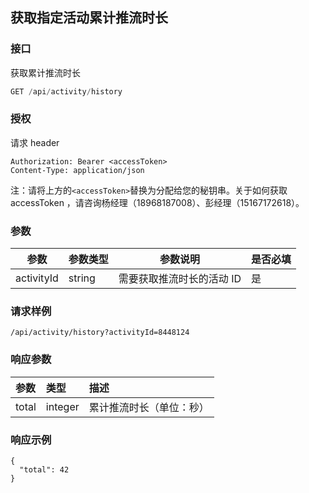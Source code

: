 ## 获取指定活动累计推流时长

### 接口

获取累计推流时长

```js
GET /api/activity/history
```

### 授权

请求 header

```
Authorization: Bearer <accessToken>
Content-Type: application/json
```

注：请将上方的`<accessToken>`替换为分配给您的秘钥串。关于如何获取 accessToken ，请咨询杨经理（18968187008）、彭经理（15167172618）。

### 参数

| 参数 | 参数类型 | 参数说明 | 是否必填 |
| --- | --- | --- | --- |
| activityId | string | 需要获取推流时长的活动 ID | 是 |

### 请求样例

```
/api/activity/history?activityId=8448124
```

### 响应参数

| 参数 | 类型 | 描述 |
| :--- | :--- | :--- |
| total | integer | 累计推流时长（单位：秒） |

### 响应示例

```
{
  "total": 42
}
```



